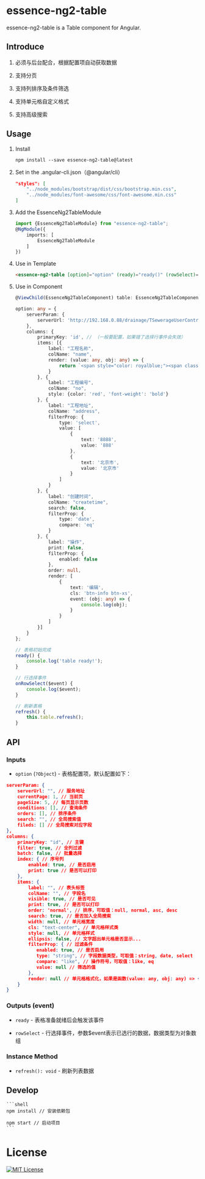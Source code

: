 # essence-ng2-table

essence-ng2-table is a Table component for Angular.

## Introduce

1. 必须与后台配合，根据配置项自动获取数据

2. 支持分页

4. 支持列排序及条件筛选

5. 支持单元格自定义格式

6. 支持高级搜索

## Usage

1. Install

	```shell
	npm install --save essence-ng2-table@latest
	```

2. Set in the .angular-cli.json（@angular/cli）

    ```json
    "styles": [
        "../node_modules/bootstrap/dist/css/bootstrap.min.css",
        "../node_modules/font-awesome/css/font-awesome.min.css"
    ]
    ```

3. Add the EssenceNg2TableModule

	```typescript
	import {EssenceNg2TableModule} from "essence-ng2-table";
	@NgModule({
	    imports: [
	        EssenceNg2TableModule
	    ]
	})
	```


4. Use in Template

    ```html
    <essence-ng2-table [option]="option" (ready)="ready()" (rowSelect)="onRowSelect($event)"></essence-ng2-table>
    ```

5. Use in Component

    ```typescript
    @ViewChild(EssenceNg2TableComponent) table: EssenceNg2TableComponent;

    option: any = {
        serverParam: {
            serverUrl: 'http://192.168.0.88/drainage/TSewerageUserController/getSewerageUserListPage'
        },
        columns: {
            primaryKey: 'id', // （一般要配置，如果错了选择行事件会失效）
            items: [{
                label: "工程名称",
                colName: "name",
                render: (value: any, obj: any) => {
                    return `<span style="color: royalblue;"><span class="glyphicon glyphicon-user"></span>value</span>`;
                }
            }, {
                label: "工程编号",
                colName: "no",
                style: {color: 'red', 'font-weight': 'bold'}
            }, {
                label: "工程地址",
                colName: "address",
                filterProp: {
                    type: 'select',
                    value: [
                        {
                            text: '8888',
                            value: '888'
                        },
                        {
                            text: '北京市',
                            value: '北京市'
                        }
                    ]
                }
            }, {
                label: "创建时间",
                colName: "createtime",
                search: false,
                filterProp: {
                    type: 'date',
                    compare: 'eq'
                }
            }, {
                label: "操作",
                print: false,
                filterProp: {
                    enabled: false
                },
                order: null,
                render: [
                    {
                        text: '编辑',
                        cls: 'btn-info btn-xs',
                        event: (obj: any) => {
                            console.log(obj);
                        }
                    }
                ]
            }]
        }
    };

    // 表格初始完成
    ready() {
        console.log('table ready!');
    }

    // 行选择事件
    onRowSelect($event) {
        console.log($event);
    }

    // 刷新表格
    refresh() {
        this.table.refresh();
    }
    ```

## API

### Inputs

- `option` (`?Object`) - 表格配置项，默认配置如下：

```json
serverParam: {
    serverUrl: "", // 服务地址
    currentPage: 1, // 当前页
    pageSize: 5, // 每页显示页数
    conditions: [], // 查询条件
    orders: [], // 排序条件
    search: "", // 全局搜索值
    fileds: [] // 全局搜索对应字段
},
columns: {
    primaryKey: "id", // 主键
    filter: true, // 全列过滤
    batch: false, // 批量选择
    index: { // 序号列
        enabled: true, // 是否启用
        print: true // 是否可以打印
    },
    items: {
        label: "", // 表头标签
        colName: "", // 字段名
        visible: true, // 是否可见
        print: true, // 是否可以打印
        order: 'normal', // 排序，可取值：null, normal, asc, desc
        search: true, // 是否加入全局搜索
        width: null, // 单元格宽度
        cls: "text-center", // 单元格样式类
        style: null, // 单元格样式
        ellipsis: false, // 文字超出单元格是否显示...
        filterProp: { // 过滤条件
           enabled: true, // 是否启用
           type: "string", // 字段数据类型，可取值：string, date, select
           compare: "like", // 操作符号，可取值：like, eq
           value: null // 筛选的值
        },
        render: null // 单元格格式化，如果是函数(value: any, obj: any) => {}，就显示函数返回的值。如果是数组，就显示按钮{text, cls, event}
    }
}
```

### Outputs (event)

- `ready` - 表格准备就绪后会触发该事件

- `rowSelect` - 行选择事件，参数$event表示已选行的数据，数据类型为对象数组

### Instance Method

- `refresh(): void` - 刷新列表数据

## Develop

	```shell
	npm install // 安装依赖包

	npm start // 启动项目
	```

# License

[![MIT License](https://img.shields.io/badge/license-MIT-blue.svg?style=flat)](/LICENSE)
